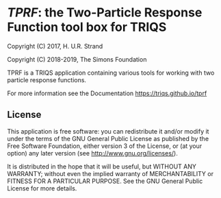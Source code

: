 
# *TPRF*: the Two-Particle Response Function tool box for TRIQS

Copyright (C) 2017, H. U.R. Strand

Copyright (C) 2018-2019, The Simons Foundation

TPRF is a TRIQS application containing various tools for working with
two particle response functions.

For more information see the Documentation https://triqs.github.io/tprf

## License

This application is free software: you can redistribute it and/or modify it
under the terms of the GNU General Public License as published by the Free
Software Foundation, either version 3 of the License, or (at your option) any
later version (see <http://www.gnu.org/licenses/>).

It is distributed in the hope that it will be useful, but WITHOUT ANY WARRANTY;
without even the implied warranty of MERCHANTABILITY or FITNESS FOR A
PARTICULAR PURPOSE. See the GNU General Public License for more details.
